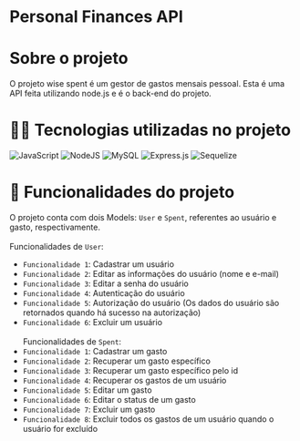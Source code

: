 # Personal Finances API

# Sobre o projeto

O projeto wise spent é um gestor de gastos mensais pessoal. Esta é uma API feita utilizando node.js e é o back-end do projeto.

# 👨‍💻 Tecnologias utilizadas no projeto
![JavaScript](https://img.shields.io/badge/javascript-%23323330.svg?style=for-the-badge&logo=javascript&logoColor=%23F7DF1E)
![NodeJS](https://img.shields.io/badge/node.js-6DA55F?style=for-the-badge&logo=node.js&logoColor=white)
![MySQL](https://img.shields.io/badge/mysql-%2300f.svg?style=for-the-badge&logo=mysql&logoColor=white)
![Express.js](https://img.shields.io/badge/express.js-%23404d59.svg?style=for-the-badge&logo=express&logoColor=%2361DAFB)
![Sequelize](https://img.shields.io/badge/Sequelize-52B0E7?style=for-the-badge&logo=Sequelize&logoColor=white)

# 🔨 Funcionalidades do projeto
O projeto conta com dois Models: `User` e `Spent`, referentes ao usuário e gasto, respectivamente.
<br><br>
Funcionalidades de `User`:
- `Funcionalidade 1`: Cadastrar um usuário
- `Funcionalidade 2`: Editar as informações do usuário (nome e e-mail)
- `Funcionalidade 3`: Editar a senha do usuário
- `Funcionalidade 4`: Autenticação do usuário
- `Funcionalidade 5`: Autorização do usuário (Os dados do usuário são retornados quando há sucesso na autorização)
- `Funcionalidade 6`: Excluir um usuário
<br><br>
Funcionalidades de `Spent`:
- `Funcionalidade 1`: Cadastrar um gasto
- `Funcionalidade 2`: Recuperar um gasto específico
- `Funcionalidade 3`: Recuperar um gasto específico pelo id
- `Funcionalidade 4`: Recuperar os gastos de um usuário
- `Funcionalidade 5`: Editar um gasto
- `Funcionalidade 6`: Editar o status de um gasto
- `Funcionalidade 7`: Excluir um gasto
- `Funcionalidade 8`: Excluir todos os gastos de um usuário quando o usuário for excluído
